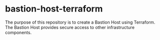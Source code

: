 # bastion-host-terraform
The purpose of this repository is to create a Bastion Host using Terraform. The Bastion Host provides secure access to other infrastructure components.
